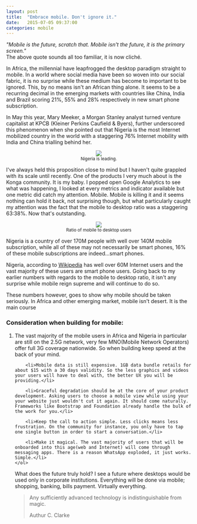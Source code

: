 ```yaml
---
layout: post
title:  "Embrace mobile. Don't ignore it."
date:   2015-07-05 09:37:00
categories: mobile
---
```

<em>"Mobile is the future, scratch that. Mobile isn't the future, it is the primary screen."</em><br/>
The above quote sounds all too familiar, it is now cliché. 

<p>In Africa, the millennial have leapfrogged the desktop paradigm straight to mobile. In a world where social media have been so woven into our social fabric, it is no surprise while these medium has become to important to be ignored. This, by no means isn't an African thing alone. It seems to be a recurring decimal in the emerging markets with countries like China, India and Brazil scoring 21%, 55% and 28% respectively in new smart phone subscription.</p>

<p>In May this year, Mary Meeker, a Morgan Stanley analyst turned venture capitalist at KPCB (Kleiner Perkins Caufield &amp; Byers), further underscored this phenomenon when she pointed out that Nigeria is the most Internet mobilized country in the world with a staggering 76% Internet mobility with India and China trialling behind her.
<p>
	<center>
	<img src="{{ site.url }}/assets/article_images/2015-07-05-embrace-mobile-dont-ignore-it/kcpb.png"/>
	<br/><small class="text-muted">Nigeria is leading.</small>
	</center>
</p>
</p>

<p>I've always held this proposition close to mind but I haven't quite grappled with its scale until recently. One of the products I very much about is the Konga community. It is my baby. I popped open Google Analytics to see what was happening, I looked at every metrics and indicator available but one metric did catch my attention. Mobile. Mobile is killing it and it seems nothing can hold it back, not surprising though, but what particularly caught my attention was the fact that the mobile to desktop ratio was a staggering 63:38%. Now that's outstanding.<br/>
<p>
	<center>
	<img src="{{ site.url }}/assets/article_images/2015-07-05-embrace-mobile-dont-ignore-it/mobile_web.png"/>
	<br/><small class="text-muted">Ratio of mobile to desktop users</small>
	</center>
</p>

</p>

<p>Nigeria is a country of over 170M people with well over 140M mobile subscription, while all of these may not necessarily be smart phones, 16% of these mobile subscriptions are indeed...smart phones.</p>

<p>Nigeria, according to <a href="https://en.wikipedia.org/wiki/List_of_countries_by_number_of_Internet_users">Wikipedia</a> has well over 60M Internet users and the vast majority of these users are smart phone users. Going back to my earlier numbers with regards to the mobile to desktop ratio, it isn't any surprise while mobile reign supreme and will continue to do so.</p>

<p>These numbers however, goes to show why mobile should be taken seriously. In Africa and other emerging market, mobile isn't desert. It is the main course</p>

<p>
	<h3>Consideration when building for mobile:</h3>
	<ol>
		<li>The vast majority of the mobile users in Africa and Nigeria in particular are still on the 2.5G network, very few MNO(Mobile Network Operators) offer full 3G coverage nationwide. So when building  keep speed at the back of your mind.</li>

		<li>Mobile data is still expensive. 1GB data bundle retails for about $15 with a 30 days validity. So the less graphics and videos your users will have to deal with, the better UX you will be providing.</li>

		<li>Graceful degradation should be at the core of your product development. Asking users to choose a mobile view while using your your website just wouldn't cut it again. It should come naturally. Frameworks like Bootstrap and Foundation already handle the bulk of the work for you.</li>

		<li>Keep the call to action simple. Less clicks means less frustration. On the community for instance, you only have to tap one single button in order to start a conversation.</li>

		<li>Make it magical. The vast majority of users that will be onboarded into this age(web and Internet) will come through messaging apps. There is a reason WhatsApp exploded, it just works. Simple.</li>
	</ol>
</p>

<p>
	What does the future truly hold?
	I see a future where desktops would be used only in corporate institutions. Everything will be done via mobile; shopping, banking, bills payment. Virtually everything.
</p>


<blockquote>
	<p>Any sufficiently advanced technology is indistinguishable from magic.</p>
	Authur C. Clarke
</blockquote>
